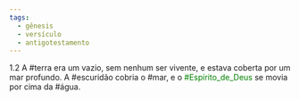 ```yaml
---
tags:
  - gênesis
  - versículo
  - antigotestamento
---
```

1.2 A #terra era um vazio, sem nenhum ser vivente, e estava coberta por um mar profundo. A #escuridão cobria o #mar, e o <font color="Green"> #Espírito_de_Deus </font> se movia por cima da #água.
